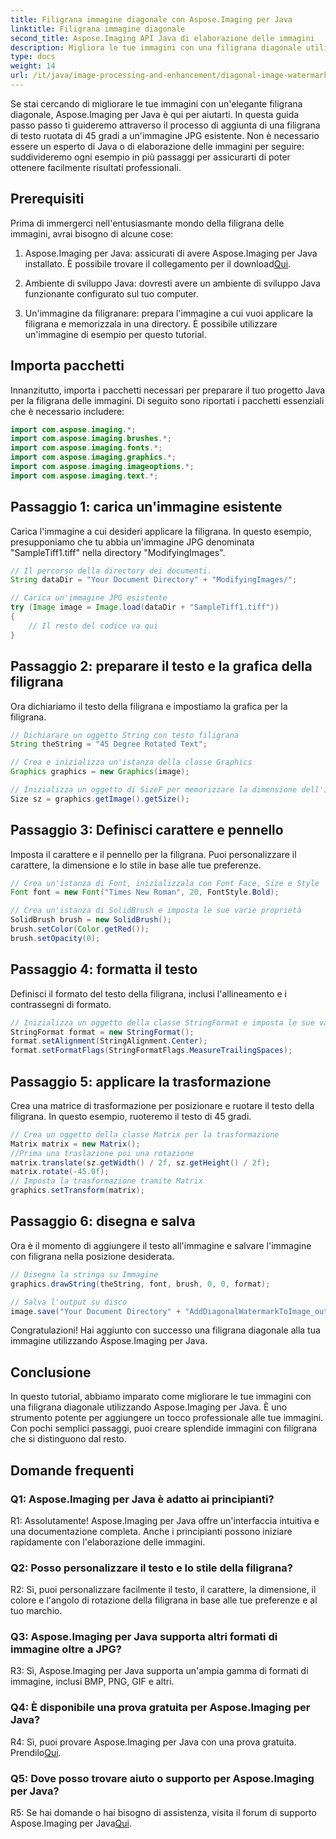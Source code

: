 ```yaml
---
title: Filigrana immagine diagonale con Aspose.Imaging per Java
linktitle: Filigrana immagine diagonale
second_title: Aspose.Imaging API Java di elaborazione delle immagini
description: Migliora le tue immagini con una filigrana diagonale utilizzando Aspose.Imaging per Java. Segui questa guida passo passo e crea splendide immagini con filigrana senza sforzo.
type: docs
weight: 14
url: /it/java/image-processing-and-enhancement/diagonal-image-watermarking/
---
```


Se stai cercando di migliorare le tue immagini con un'elegante filigrana diagonale, Aspose.Imaging per Java è qui per aiutarti. In questa guida passo passo ti guideremo attraverso il processo di aggiunta di una filigrana di testo ruotata di 45 gradi a un'immagine JPG esistente. Non è necessario essere un esperto di Java o di elaborazione delle immagini per seguire: suddivideremo ogni esempio in più passaggi per assicurarti di poter ottenere facilmente risultati professionali.

## Prerequisiti

Prima di immergerci nell'entusiasmante mondo della filigrana delle immagini, avrai bisogno di alcune cose:

1.  Aspose.Imaging per Java: assicurati di avere Aspose.Imaging per Java installato. È possibile trovare il collegamento per il download[Qui](https://releases.aspose.com/imaging/java/).

2. Ambiente di sviluppo Java: dovresti avere un ambiente di sviluppo Java funzionante configurato sul tuo computer.

3. Un'immagine da filigranare: prepara l'immagine a cui vuoi applicare la filigrana e memorizzala in una directory. È possibile utilizzare un'immagine di esempio per questo tutorial.

## Importa pacchetti

Innanzitutto, importa i pacchetti necessari per preparare il tuo progetto Java per la filigrana delle immagini. Di seguito sono riportati i pacchetti essenziali che è necessario includere:

```java
import com.aspose.imaging.*;
import com.aspose.imaging.brushes.*;
import com.aspose.imaging.fonts.*;
import com.aspose.imaging.graphics.*;
import com.aspose.imaging.imageoptions.*;
import com.aspose.imaging.text.*;
```

## Passaggio 1: carica un'immagine esistente

Carica l'immagine a cui desideri applicare la filigrana. In questo esempio, presupponiamo che tu abbia un'immagine JPG denominata "SampleTiff1.tiff" nella directory "ModifyingImages".

```java
// Il percorso della directory dei documenti.
String dataDir = "Your Document Directory" + "ModifyingImages/";

// Carica un'immagine JPG esistente
try (Image image = Image.load(dataDir + "SampleTiff1.tiff"))
{
    // Il resto del codice va qui
}
```

## Passaggio 2: preparare il testo e la grafica della filigrana

Ora dichiariamo il testo della filigrana e impostiamo la grafica per la filigrana.

```java
// Dichiarare un oggetto String con testo filigrana
String theString = "45 Degree Rotated Text";

// Crea e inizializza un'istanza della classe Graphics
Graphics graphics = new Graphics(image);

// Inizializza un oggetto di SizeF per memorizzare la dimensione dell'immagine
Size sz = graphics.getImage().getSize();
```

## Passaggio 3: Definisci carattere e pennello

Imposta il carattere e il pennello per la filigrana. Puoi personalizzare il carattere, la dimensione e lo stile in base alle tue preferenze.

```java
// Crea un'istanza di Font, inizializzala con Font Face, Size e Style
Font font = new Font("Times New Roman", 20, FontStyle.Bold);

// Crea un'istanza di SolidBrush e imposta le sue varie proprietà
SolidBrush brush = new SolidBrush();
brush.setColor(Color.getRed());
brush.setOpacity(0);
```

## Passaggio 4: formatta il testo

Definisci il formato del testo della filigrana, inclusi l'allineamento e i contrassegni di formato.

```java
// Inizializza un oggetto della classe StringFormat e imposta le sue varie proprietà
StringFormat format = new StringFormat();
format.setAlignment(StringAlignment.Center);
format.setFormatFlags(StringFormatFlags.MeasureTrailingSpaces);
```

## Passaggio 5: applicare la trasformazione

Crea una matrice di trasformazione per posizionare e ruotare il testo della filigrana. In questo esempio, ruoteremo il testo di 45 gradi.

```java
// Crea un oggetto della classe Matrix per la trasformazione
Matrix matrix = new Matrix();
//Prima una traslazione poi una rotazione
matrix.translate(sz.getWidth() / 2f, sz.getHeight() / 2f);
matrix.rotate(-45.0f);
// Imposta la trasformazione tramite Matrix
graphics.setTransform(matrix);
```

## Passaggio 6: disegna e salva

Ora è il momento di aggiungere il testo all'immagine e salvare l'immagine con filigrana nella posizione desiderata.

```java
// Disegna la stringa su Immagine
graphics.drawString(theString, font, brush, 0, 0, format);

// Salva l'output su disco
image.save("Your Document Directory" + "AddDiagonalWatermarkToImage_out.jpg");
```

Congratulazioni! Hai aggiunto con successo una filigrana diagonale alla tua immagine utilizzando Aspose.Imaging per Java.

## Conclusione

In questo tutorial, abbiamo imparato come migliorare le tue immagini con una filigrana diagonale utilizzando Aspose.Imaging per Java. È uno strumento potente per aggiungere un tocco professionale alle tue immagini. Con pochi semplici passaggi, puoi creare splendide immagini con filigrana che si distinguono dal resto.

## Domande frequenti

### Q1: Aspose.Imaging per Java è adatto ai principianti?

R1: Assolutamente! Aspose.Imaging per Java offre un'interfaccia intuitiva e una documentazione completa. Anche i principianti possono iniziare rapidamente con l'elaborazione delle immagini.

### Q2: Posso personalizzare il testo e lo stile della filigrana?

R2: Sì, puoi personalizzare facilmente il testo, il carattere, la dimensione, il colore e l'angolo di rotazione della filigrana in base alle tue preferenze e al tuo marchio.

### Q3: Aspose.Imaging per Java supporta altri formati di immagine oltre a JPG?

R3: Sì, Aspose.Imaging per Java supporta un'ampia gamma di formati di immagine, inclusi BMP, PNG, GIF e altri.

### Q4: È disponibile una prova gratuita per Aspose.Imaging per Java?

 R4: Sì, puoi provare Aspose.Imaging per Java con una prova gratuita. Prendilo[Qui](https://releases.aspose.com/).

### Q5: Dove posso trovare aiuto o supporto per Aspose.Imaging per Java?

 R5: Se hai domande o hai bisogno di assistenza, visita il forum di supporto Aspose.Imaging per Java[Qui](https://forum.aspose.com/).